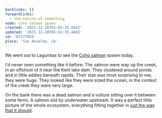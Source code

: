 ```yaml
---
backlinks: []
forwardlinks:
  - the-nature-of-something
node: Coho salmon spawn
created: '2021-12-28T02:02:35.864Z'
updated: '2021-12-28T05:41:35.404Z'
id: '67277054'
place: 'San Anselmo, CA'
---
```

We went out to Lagunitas to see the [Coho salmon](https://en.wikipedia.org/wiki/Coho_salmon) spawn today. 

I'd never seen something like it before. The salmon were way up the creek, in an offshoot of it near the Kent lake dam. They clustered around ponds and in little eddies beneath rapids. Their size was most surprising to me; they were huge. They looked like they were sized the ocean, in the context of the creek they were very large. 

On the bank there was a dead salmon and a vulture sitting over it between some ferns. A salmon slid by underwater upstream. It was a perfect little picture of the whole ecosystem, everything fitting together in [just the way that it should](the-nature-of-something.md).

